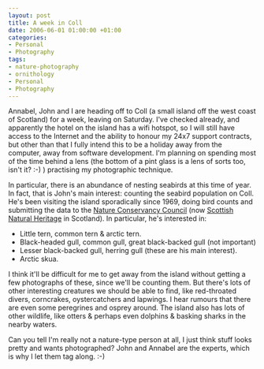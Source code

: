 ```yaml
---
layout: post
title: A week in Coll
date: 2006-06-01 01:00:00 +01:00
categories:
- Personal
- Photography
tags:
- nature-photography
- ornithology
- Personal
- Photography
---
```

Annabel, John and I are heading off to Coll (a small island off the west coast of Scotland) for a week, leaving on Saturday.  I've checked already, and apparently the hotel on the island has a wifi hotspot, so I will still have access to the Internet and the ability to honour my 24x7 support contracts, but other than that I fully intend this to be a holiday away from the computer, away from software development.  I'm planning on spending most of the time behind a lens (the bottom of a pint glass is a lens of sorts too, isn't it? :-) ) practising my photographic technique.

In particular, there is an abundance of nesting seabirds at this time of year.  In fact, that is John's main interest: counting the seabird population on Coll.  He's been visiting the island sporadically since 1969, doing bird counts and submitting the data to the [Nature Conservancy Council](http://en.wikipedia.org/wiki/Nature_Conservancy_Council) (now [Scottish Natural Heritage](http://www.snh.org.uk/) in Scotland).  In particular, he's interested in:

* Little tern, common tern & arctic tern.
* Black-headed gull, common gull, great black-backed gull (not important)
* Lesser black-backed gull, herring gull (these are his main interest).
* Arctic skua.

I think it'll be difficult for me to get away from the island without getting a few photographs of these, since we'll be counting them.  But there's lots of other interesting creatures we should be able to find, like red-throated divers, corncrakes, oystercatchers and lapwings.  I hear rumours that there are even some peregrines and osprey around.  The island also has lots of other wildlife, like otters &amp; perhaps even dolphins &amp; basking sharks in the nearby waters.

Can you tell I'm really not a nature-type person at all, I just think stuff looks pretty and wants photographed?  John and Annabel are the experts, which is why I let them tag along. :-)
